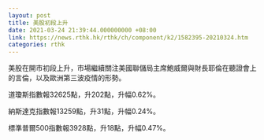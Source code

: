 ```yaml
---
layout: post
title: 美股初段上升
date: 2021-03-24 21:39:44.000000000 +08:00
link: https://news.rthk.hk/rthk/ch/component/k2/1582395-20210324.htm
categories: rthk
---
```


美股在開市初段上升，市場繼續關注美國聯儲局主席鮑威爾與財長耶倫在聽證會上的言倫，以及歐洲第三波疫情的形勢。

道瓊斯指數報32625點，升202點，升幅0.62%。

納斯達克指數報13259點，升31點，升幅0.24%。

標準普爾500指數報3928點，升18點，升幅0.47%。
